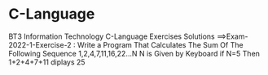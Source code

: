 # C-Language
BT3 Information Technology C-Language Exercises Solutions
==>Exam-2022-1-Exercise-2 :
Write a Program That Calculates The Sum Of The Following Sequence 1,2,4,7,11,16,22...N
N is Given by Keyboard
if N=5 Then 1+2+4+7+11 diplays 25


